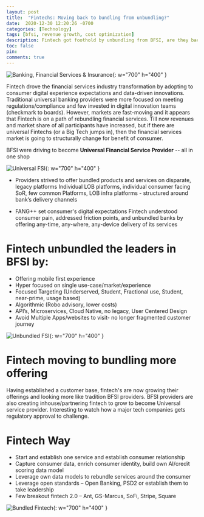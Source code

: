 ```yaml
---
layout: post
title:  "Fintechs: Moving back to bundling from unbundling?"
date:  2020-12-30 12:20:26 -0700
categories: [Technology]
tags: [bfsi, revenue growth, cost optimization]
description: Fintech got foothold by unbundling from BFSI, are they back to bundling horizontal for growth?
toc: false
pin: 
comments: true
---
```


![Banking, Financial Services & Insurance](https://ketanhm.github.io/images/bankskyline.jpeg){: w="700" h="400" }

Fintech drove the financial services industry transformation by adopting to consumer digital experience expectations and data-driven innovations. Traditional universal banking providers were more focused on meeting regulations/compliance and few invested in digital innovation teams (checkmark to boards). However, markets are fast-moving and it appears that Fintech is on a path of rebundling financial services. Till now revenues and market share of all participants have increased, but if there are universal Fintechs (or a Big Tech jumps in), then the financial services market is going to structurally change for benefit of consumer.


BFSI were driving to become **Universal Financial Service Provider** -- all in one shop

![Universal FSI](https://ketanhm.github.io/images/bfsi.png){: w="700" h="400" }

* Providers strived to offer bundled products and services on disparate, legacy platforms
Individual LOB platforms, individual consumer facing SoR, few common Platforms, LOB infra platforms - structured around bank’s delivery channels

* FANG++ set consumer's digital expectations
Fintech understood consumer pain, addressed friction points, and unbundled banks by offering any-time, any-where, any-device delivery of its services

# Fintech unbundled the leaders in BFSI by:

* Offering mobile first experience
* Hyper focused on single use-case/market/experience
* Focused Targeting (Underserved, Student, Fractional use, Student, near-prime, usage based)
* Algorithmic (Robo advisory, lower costs)
* API’s, Microservices, Cloud Native, no legacy, User Centered Design
* Avoid Multiple Apps/websites to visit- no longer fragmented customer journey 

![Unbundled FSI](https://ketanhm.github.io/images/BoA-unbundling.png){: w="700" h="400" }

# Fintech moving to bundling more offering

Having established a customer base, fintech's are now growing their offerings and looking more like tradition BFSI providers. BFSI providers are also creating inhouse/partnering fintech to grow to become Universal service provider. Interesting to watch how a major tech companies gets regulatory approval to challenge.

# Fintech Way
* Start and establish one service and establish consumer relationship
* Capture consumer data, enrich consumer identity, build own AI/credit scoring data model
* Leverage own data models to rebundle services around the consumer
* Leverage open standards – Open Banking, PSD2 or establish them to take leadership
* Few breakout fintech 2.0 – Ant, GS-Marcus, SoFi, Stripe, Square

![Bundled Fintech](https://ketanhm.github.io/images/antgroup.png){: w="700" h="400" }
